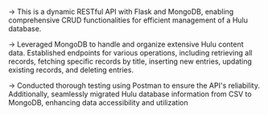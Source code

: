 -> This is a dynamic RESTful API with Flask and MongoDB, enabling comprehensive CRUD functionalities for efficient management of a Hulu database.

-> Leveraged MongoDB to handle and organize extensive Hulu content data. Established endpoints for various operations, including retrieving all records, fetching specific records by title, inserting new entries, updating existing records, and deleting entries. 

-> Conducted thorough testing using Postman to ensure the API's reliability. Additionally, seamlessly migrated Hulu database information from CSV to MongoDB, enhancing data accessibility and utilization
